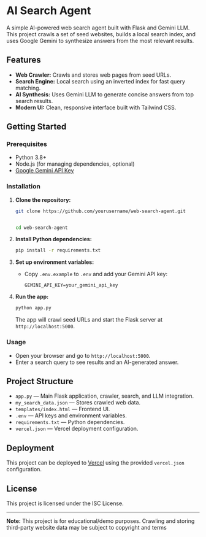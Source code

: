 # AI Search Agent

A simple AI-powered web search agent built with Flask and Gemini LLM. This project crawls a set of seed websites, builds a local search index, and uses Google Gemini to synthesize answers from the most relevant results.

## Features

- **Web Crawler:** Crawls and stores web pages from seed URLs.
- **Search Engine:** Local search using an inverted index for fast query matching.
- **AI Synthesis:** Uses Gemini LLM to generate concise answers from top search results.
- **Modern UI:** Clean, responsive interface built with Tailwind CSS.

## Getting Started

### Prerequisites

- Python 3.8+
- Node.js (for managing dependencies, optional)
- [Google Gemini API Key](https://ai.google.dev/)

### Installation

1. **Clone the repository:**
   ```sh
   git clone https://github.com/yourusername/web-search-agent.git

   
   cd web-search-agent
   ```

2. **Install Python dependencies:**
   ```sh
   pip install -r requirements.txt
   ```

3. **Set up environment variables:**
   - Copy `.env.example` to `.env` and add your Gemini API key:
     ```
     GEMINI_API_KEY=your_gemini_api_key
     ```

4. **Run the app:**
   ```sh
   python app.py
   ```
   The app will crawl seed URLs and start the Flask server at `http://localhost:5000`.

### Usage

- Open your browser and go to `http://localhost:5000`.
- Enter a search query to see results and an AI-generated answer.

## Project Structure

- `app.py` — Main Flask application, crawler, search, and LLM integration.
- `my_search_data.json` — Stores crawled web data.
- `templates/index.html` — Frontend UI.
- `.env` — API keys and environment variables.
- `requirements.txt` — Python dependencies.
- `vercel.json` — Vercel deployment configuration.

## Deployment

This project can be deployed to [Vercel](https://vercel.com/) using the provided `vercel.json` configuration.

## License

This project is licensed under the ISC License.

---

**Note:** This project is for educational/demo purposes. Crawling and storing third-party website data may be subject to copyright and terms
